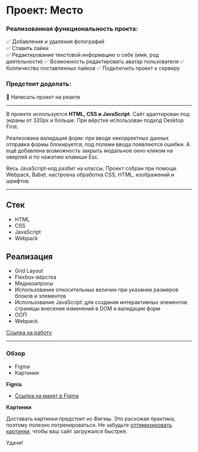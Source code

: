 # Проект: Место

### Реализованная функциональность прокта: ###

:white_check_mark: Добавления и удаления фотографий    
:white_check_mark: Ставить лайки    
:white_check_mark: Редактирование текстовой информацию о себе (имя, род деятельности)
:white_check_mark: Возможность редактировать аватар пользователя
:white_check_mark: Колличество поставленных лайков
:white_check_mark: Подключить проект к серверу

### Предстоит доделать: ###
:black_square_button: Написать проект на реакте

____
В проекте используется **HTML, CSS и JavaScript**. Сайт адаптирован под экраны от 320px и больше.
При вёрстке использован подход Desktop First.

Реализована валидация форм: при вводе некорректных данных отправка формы блокируется, под полями ввода появляются ошибки. А ещё добавлена возможность закрыть модальное окно кликом на оверлей и по нажатию клавиши Esc.

Весь JavaScript-код разбит на классы. Проект собран при помощи Webpack, Babel, настроена обработка CSS, HTML, изображений и шрифтов.

___
## Стек
+ HTML
+ CSS
+ JavaScript
+ Webpack

## Реализация
+ Grid Layout
+ Flexbox-вёрстка
+ Медиазапросы
+ Использование относительных величин при указании размеров блоков и элементов
+ Использование JavaScript: для создания интерактивных элементов страницы внесения изменений в DOM и валидации форм
+ ООП
+ Webpack


[Ссылка на работу](https://vladimirksh.github.io/mesto/)
___

### Обзор

* Figma
* Картинки

**Figma**

* [Ссылка на макет в Figma](https://www.figma.com/file/2cn9N9jSkmxD84oJik7xL7/JavaScript.-Sprint-4?node-id=0%3A1)

**Картинки**

Доставать картинки предстоит из Фигмы. Это расхожая практика, поэтому полезно потренироваться.
Не забудьте [оптимизировать картинки](https://tinypng.com/), чтобы ваш сайт загружался быстрее.

Удачи!
